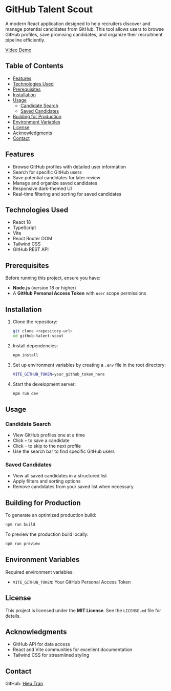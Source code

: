 # GitHub Talent Scout

A modern React application designed to help recruiters discover and manage potential candidates from GitHub. This tool allows users to browse GitHub profiles, save promising candidates, and organize their recruitment pipeline efficiently.


[Video Demo](https://www.youtube.com/watch?v=udfcvH4S2bI)

## Table of Contents

- [Features](#features)
- [Technologies Used](#technologies-used)
- [Prerequisites](#prerequisites)
- [Installation](#installation)
- [Usage](#usage)
  - [Candidate Search](#candidate-search)
  - [Saved Candidates](#saved-candidates)
- [Building for Production](#building-for-production)
- [Environment Variables](#environment-variables)
- [License](#license)
- [Acknowledgments](#acknowledgments)
- [Contact](#contact)

## Features

- Browse GitHub profiles with detailed user information
- Search for specific GitHub users
- Save potential candidates for later review
- Manage and organize saved candidates
- Responsive dark-themed UI
- Real-time filtering and sorting for saved candidates

## Technologies Used

- React 18
- TypeScript
- Vite
- React Router DOM
- Tailwind CSS
- GitHub REST API

## Prerequisites

Before running this project, ensure you have:

- **Node.js** (version 18 or higher)
- A **GitHub Personal Access Token** with `user` scope permissions

## Installation

1. Clone the repository:

   ```bash
   git clone <repository-url>
   cd github-talent-scout
   ```

2. Install dependencies:

   ```bash
   npm install
   ```

3. Set up environment variables by creating a `.env` file in the root directory:

   ```bash
   VITE_GITHUB_TOKEN=your_github_token_here
   ```

4. Start the development server:

   ```bash
   npm run dev
   ```

## Usage

### Candidate Search

- View GitHub profiles one at a time
- Click `+` to save a candidate
- Click `-` to skip to the next profile
- Use the search bar to find specific GitHub users

### Saved Candidates

- View all saved candidates in a structured list
- Apply filters and sorting options
- Remove candidates from your saved list when necessary

## Building for Production

To generate an optimized production build:

```bash
npm run build
```

To preview the production build locally:

```bash
npm run preview
```

## Environment Variables

Required environment variables:

- `VITE_GITHUB_TOKEN`: Your GitHub Personal Access Token

## License

This project is licensed under the **MIT License**. See the `LICENSE.md` file for details.

## Acknowledgments

- GitHub API for data access
- React and Vite communities for excellent documentation
- Tailwind CSS for streamlined styling

## Contact

GitHub: [Hieu Tran](https://github.com/hieu12-12)

